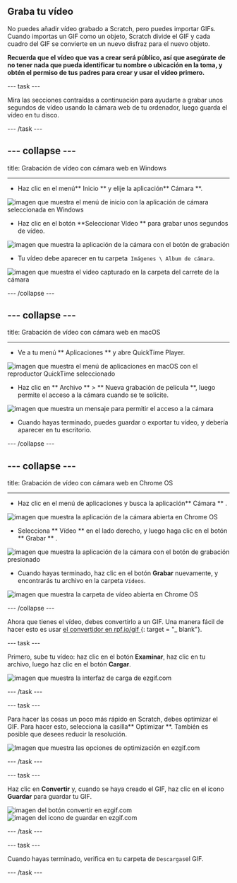 ## Graba tu vídeo

No puedes añadir vídeo grabado a Scratch, pero puedes importar GIFs. Cuando importas un GIF como un objeto, Scratch divide el GIF y cada cuadro del GIF se convierte en un nuevo disfraz para el nuevo objeto.

**Recuerda que el vídeo que vas a crear será público, así que asegúrate de no tener nada que pueda identificar tu nombre o ubicación en la toma, y obtén el permiso de tus padres para crear y usar el vídeo primero.**

--- task ---

Mira las secciones contraídas a continuación para ayudarte a grabar unos segundos de vídeo usando la cámara web de tu ordenador, luego guarda el vídeo en tu disco.

--- /task ---

--- collapse ---
---

title: Grabación de vídeo con cámara web en Windows

---
- Haz clic en el menú** Inicio ** y elije la aplicación** Cámara **.

![imagen que muestra el menú de inicio con la aplicación de cámara seleccionada en Windows](images/camera-app.png)

- Haz clic en el botón **Seleccionar Vídeo ** para grabar unos segundos de vídeo.

![imagen que muestra la aplicación de la cámara con el botón de grabación](images/record-win.png)

- Tu vídeo debe aparecer en tu carpeta` Imágenes \ Album de cámara`.

![imagen que muestra el video capturado en la carpeta del carrete de la cámara](images/camera-roll.png)


--- /collapse ---

--- collapse ---
---

title: Grabación de vídeo con cámara web en macOS

---
- Ve a tu menú ** Aplicaciones ** y abre QuickTime Player.

![imagen que muestra el menú de aplicaciones en macOS con el reproductor QuickTime seleccionado](images/quicktime.png)

- Haz clic en ** Archivo ** > ** Nueva grabación de película **, luego permite el acceso a la cámara cuando se te solicite.

![imagen que muestra un mensaje para permitir el acceso a la cámara](images/allow_cam_macOS.png)

- Cuando hayas terminado, puedes guardar o exportar tu vídeo, y debería aparecer en tu escritorio.


--- /collapse ---

--- collapse ---
---

title: Grabación de vídeo con cámara web en Chrome OS

---

- Haz clic en el menú de aplicaciones y busca la aplicación** Cámara ** .

![imagen que muestra la aplicación de la cámara abierta en Chrome OS](images/opencamera.png)

- Selecciona ** Vídeo ** en el lado derecho, y luego haga clic en el botón ** Grabar ** .

![imagen que muestra la aplicación de la cámara con el botón de grabación presionado](images/hitrecord.png)

- Cuando hayas terminado, haz clic en el botón **Grabar** nuevamente, y encontrarás tu archivo en la carpeta `Vídeos`.

![imagen que muestra la carpeta de vídeo abierta en Chrome OS](images/videosfolder.png)

--- /collapse ---

Ahora que tienes el vídeo, debes convertirlo a un GIF. Una manera fácil de hacer esto es usar [ el convertidor en rpf.io/gif ](https://rpf.io/gif) {: target = "_ blank"}.

--- task ---

Primero, sube tu vídeo: haz clic en el botón **Examinar**, haz clic en tu archivo, luego haz clic en el botón **Cargar**.

![imagen que muestra la interfaz de carga de ezgif.com](images/ezgif-upload.png)

--- /task ---

--- task ---

Para hacer las cosas un poco más rápido en Scratch, debes optimizar el GIF. Para hacer esto, selecciona la casilla** Optimizar **. También es posible que desees reducir la resolución.

![Imagen que muestra las opciones de optimización en ezgif.com](images/optimise-gif.png)

--- /task ---

--- task ---

Haz clic en **Convertir** y, cuando se haya creado el GIF, haz clic en el icono **Guardar** para guardar tu GIF.

![imagen del botón convertir en ezgif.com](images/convert_btn.png) ![imagen del icono de guardar en ezgif.com](images/save_icon.png)

--- /task ---


--- task ---

Cuando hayas terminado, verifica en tu carpeta de ` Descargas `el GIF.

--- /task ---




